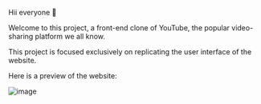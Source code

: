 Hii everyone 👋

Welcome to this project, a front-end clone of YouTube, the popular video-sharing platform we all know.

This project is focused exclusively on replicating the user interface of the website.

Here is a preview of the website:

![image](https://github.com/user-attachments/assets/b8a9d5f5-0701-4e61-9262-be34c61d6a1f)
